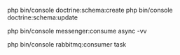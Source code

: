php bin/console doctrine:schema:create
php bin/console doctrine:schema:update

php bin/console messenger:consume async -vv

php bin/console rabbitmq:consumer task